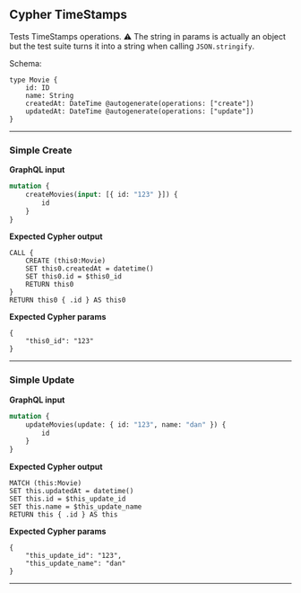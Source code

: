 ## Cypher TimeStamps

Tests TimeStamps operations. ⚠ The string in params is actually an object but the test suite turns it into a string when calling `JSON.stringify`.

Schema:

```schema
type Movie {
    id: ID
    name: String
    createdAt: DateTime @autogenerate(operations: ["create"])
    updatedAt: DateTime @autogenerate(operations: ["update"])
}
```

---

### Simple Create

**GraphQL input**

```graphql
mutation {
    createMovies(input: [{ id: "123" }]) {
        id
    }
}
```

**Expected Cypher output**

```cypher
CALL {
    CREATE (this0:Movie)
    SET this0.createdAt = datetime()
    SET this0.id = $this0_id
    RETURN this0
}
RETURN this0 { .id } AS this0
```

**Expected Cypher params**

```cypher-params
{
    "this0_id": "123"
}
```

---

### Simple Update

**GraphQL input**

```graphql
mutation {
    updateMovies(update: { id: "123", name: "dan" }) {
        id
    }
}
```

**Expected Cypher output**

```cypher
MATCH (this:Movie)
SET this.updatedAt = datetime()
SET this.id = $this_update_id
SET this.name = $this_update_name
RETURN this { .id } AS this
```

**Expected Cypher params**

```cypher-params
{
    "this_update_id": "123",
    "this_update_name": "dan"
}
```

---

